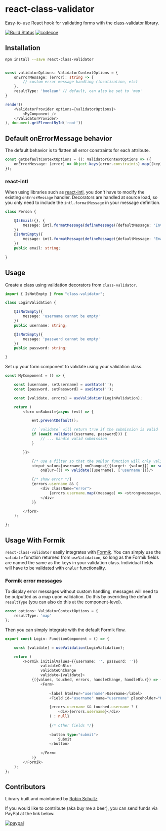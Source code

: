 # react-class-validator
Easy-to-use React hook for validating forms with the [class-validator](https://github.com/typestack/class-validator) library.

[![Build Status](https://github.com/anigenero/react-class-validator/actions/workflows/build.yml/badge.svg)](https://github.com/anigenero/react-class-validator/actions/workflows/build.yml)
[![codecov](https://codecov.io/gh/anigenero/react-class-validator/branch/master/graph/badge.svg)](https://codecov.io/gh/anigenero/react-class-validator)

## Installation

```bash
npm install --save react-class-validator
```

```typescript jsx

const validatorOptions: ValidatorContextOptions = {
    onErrorMessage: (error): string => {
        // custom error message handling (localization, etc)
    },
    resultType: 'boolean' // default, can also be set to 'map'
}

render((
    <ValidatorProvider options={validatorOptions}>
        <MyComponent />
    </ValidatorProvider>
), document.getElementById('root'))
```

## Default onErrorMessage behavior
The default behavior is to flatten all error constraints for each attribute.
```typescript
const getDefaultContextOptions = (): ValidatorContextOptions => ({
    onErrorMessage: (error) => Object.keys(error.constraints).map((key) => error.constraints[key])
});
```

### react-intl
When using libraries such as [react-intl](https://github.com/formatjs/formatjs), you don't have to modify the existing 
`onErrorMessage` handler. Decorators are handled at source load, so you only need to include the `intl.formatMessage` in your message definition.

```typescript
class Person {

    @IsEmail({}, {
        message: intl.formatMessage(defineMessage({defaultMessage: 'Invalid email'}))
    })
    @IsNotEmpty({
        message: intl.formatMessage(defineMessage({defaultMessage: 'Email cannot be empty'}))
    })
    public email: string;
    
}

```

## Usage

Create a class using validation decorators from `class-validator`.

```typescript
import { IsNotEmpty } from "class-validator";

class LoginValidation {

    @IsNotEmpty({
        message: 'username cannot be empty'
    })
    public username: string;

    @IsNotEmpty({
        message: 'password cannot be empty'
    })
    public password: string;

}
```

Set up your form component to validate using your validation class.  

```typescript jsx
const MyComponent = () => {

    const [username, setUsername] = useState('');
    const [password, setPassword] = useState('');

    const [validate, errors] = useValidation(LoginValidation);

    return (
        <form onSubmit={async (evt) => {

            evt.preventDefault();

            // `validate` will return true if the submission is valid
            if (await validate({username, password})) {
                // ... handle valid submission
            }

        }}>

            {/* use a filter so that the onBlur function will only validate username */}
            <input value={username} onChange={({target: {value}}) => setUsername(value)}
                onBlur={() => validate({username}, ['username'])}/>

            {/* show error */}
            {errors.username && (
                <div className="error">
                    {errors.username.map((message) => <strong>message</strong>)}
                </div>
            )}

        </form>
    );

};
```

## Usage With Formik

`react-class-validator` easily integrates with [Formik](https://formik.org/). You can simply use the `validate` 
function returned from `useValidation`, so long as the Formik fields are named the same as the keys in your validation 
class. Individual fields will have to be validated with `onBlur` functionality.

### Formik error messages

To display error messages without custom handling, messages will need to be outputted as a map upon validation. 
Do this by overriding the default `resultType` (you can also do this at the component-level).

```typescript
const options: ValidatorContextOptions = {
    resultType: 'map'
};
```

Then you can simply integrate with the default Formik flow.

```typescript jsx
export const Login: FunctionComponent = () => {

    const [validate] = useValidation(LoginValidation);

    return (
        <Formik initialValues={{username: '', password: ''}}
                validateOnBlur
                validateOnChange
                validate={validate}>
            {({values, touched, errors, handleChange, handleBlur}) => (
                <Form>
                    
                    <label htmlFor="username">Username</label>
                    <Field id="username" name="username" placeholder="Username" />

                    {errors.username && touched.username ? (
                        <div>{errors.username}</div>
                    ) : null}
                    
                    {/* other fields */}
                    
                    <button type="submit">
                        Submit
                    </button>
                    
                </Form>
            )}
        </Formik>
    );
};
```

## Contributors
Library built and maintained by [Robin Schultz](http://anigenero.com)

If you would like to contribute (aka buy me a beer), you can send funds via PayPal at the link below.

[![paypal](https://www.paypalobjects.com/en_US/i/btn/btn_donateCC_LG.gif)](https://www.paypal.com/cgi-bin/webscr?cmd=_s-xclick&hosted_button_id=SLT7SZ2XFNEUQ)
